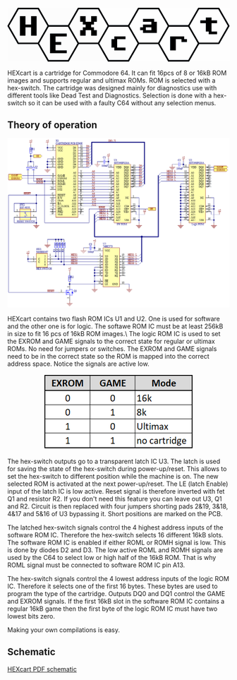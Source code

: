 <p align="center">
    <img src="images/logo.png">
</p>

HEXcart is a cartridge for Commodore 64. It can fit 16pcs of 8 or 16kB ROM images and supports regular and ultimax ROMs. ROM is selected with a hex-switch. The cartridge was designed mainly for diagnostics use with different tools like Dead Test and Diagnostics. Selection is done with a hex-switch so it can be used with a faulty C64 without any selection menus.

## Theory of operation
<p align="center">
    <img src="images/schematic.png">
</p>
HEXcart contains two flash ROM ICs U1 and U2. One is used for software and the other one is for logic. The softawe ROM IC must be at least 256kB in size to fit 16 pcs of 16kB ROM images.\
The logic ROM IC is used to set the EXROM and GAME signals to the correct state for regular or ultimax ROMs. No need for jumpers or switches.
The EXROM and GAME signals need to be in the correct state so the ROM is mapped into the correct address space. Notice the signals are active low.
<p align="center">
    <img src="images/EXROM_GAME_table.png">
</p>
The hex-switch outputs go to a transparent latch IC U3. The latch is used for saving the state of the hex-switch during power-up/reset. This allows to set the hex-switch to different position while the machine is on. The new selected ROM is activated at the next power-up/reset. The LE (latch Enable) input of the latch IC is low active. Reset signal is therefore inverted with fet Q1 and resistor R2. If you don't need this feature you can leave out U3, Q1 and R2. Circuit is then replaced with four jumpers shorting pads 2&19, 3&18, 4&17 and 5&16 of U3 bypassing it. Short positions are marked on the PCB.

The latched hex-switch signals control the 4 highest address inputs of the software ROM IC. Therefore the hex-switch selects 16 different 16kB slots. The software ROM IC is enabled if either ROML or ROMH signal is low. This is done by diodes D2 and D3. The low active ROML and ROMH signals are used by the C64 to select low or high half of the 16kB ROM. That is why ROML signal must be connected to software ROM IC  pin A13.

The hex-switch signals control the 4 lowest address inputs of the logic ROM IC. Therefore it selects one of the first 16 bytes. These bytes are used to program the type of the cartridge. Outputs DQ0 and DQ1 control the GAME and EXROM signals. If the first 16kB slot in the software ROM IC contains a regular 16kB game then the first byte of the logic ROM IC must have two lowest bits zero.


Making your own compilations is easy. 
## Schematic

[HEXcart PDF schematic](docs/HEXcart_R2_schematic.pdf)

